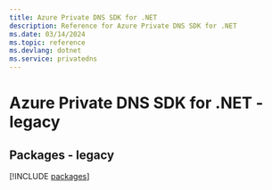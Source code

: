 ```yaml
---
title: Azure Private DNS SDK for .NET
description: Reference for Azure Private DNS SDK for .NET
ms.date: 03/14/2024
ms.topic: reference
ms.devlang: dotnet
ms.service: privatedns
---
```

# Azure Private DNS SDK for .NET - legacy
## Packages - legacy
[!INCLUDE [packages](private-dns-index.md)]